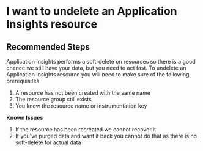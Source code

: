 <properties 
    pageTitle="I want to undelete an Application Insights resource"
    description="I want to undelete an Application Insights resource"
    service="microsoft.insights"
    articleId="insights-deletedresource"
    resource="components"
    authors="debugthings"
    ms.author="jamdavi"
    displayOrder="216"
    selfHelpType="generic"
    supportTopicIds="32632992, 32633000"
    productPesIds="15693"
    cloudEnvironments="public, Fairfax, usnat, ussec"
	ownershipId="AzureMonitoring_ApplicationInsights"
/>
# I want to undelete an Application Insights resource

## **Recommended Steps**

Application Insights performs a soft-delete on resources so there is a good chance we still have your data, but you need to act fast. To undelete an Application Insights resource you will need to make sure of the following prerequisites.<br>

1. A resource has not been created with the same name
2. The resource group still exists
3. You know the resource name or instrumentation key

**Known Issues**<br>

1. If the resource has been recreated we cannot recover it
2. If you've purged data and want it back you cannot do that as there is no soft-delete for actual data